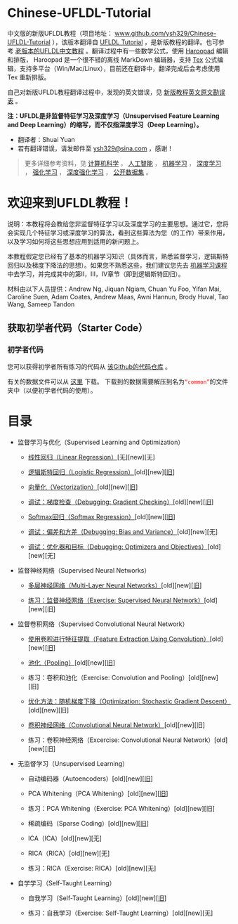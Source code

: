 # Chinese-UFLDL-Tutorial

中文版的新版UFLDL教程（项目地址： www.github.com/ysh329/Chinese-UFLDL-Tutorial ），该版本翻译自 <a href="http://deeplearning.stanford.edu/tutorial/" target="_blank">UFLDL Tutorial</a> ，是新版教程的翻译。也可参考 <a href="http://ufldl.stanford.edu/wiki/index.php/UFLDL教程" target="_blank">老版本的UFLDL中文教程</a> 。翻译过程中有一些数学公式，使用 <a href="http://pad.haroopress.com/user.html#download" target="_blank">Haroopad</a> 编辑和排版， Haroopad 是一个很不错的离线 MarkDown 编辑器，支持 <a href="https://en.wikipedia.org/wiki/TeX" target="_blank">Tex</a> 公式编辑，支持多平台（Win/Mac/Linux），目前还在翻译中，翻译完成后会考虑使用 Tex 重新排版。  



自己对新版UFLDL教程翻译过程中，发现的英文错误，见 <a href="./新版教程英文原文勘误表.md" target="_blank">新版教程英文原文勘误表</a> 。  

**注：UFLDL是非监督特征学习及深度学习（Unsupervised Feature Learning and Deep Learning）的缩写，而不仅指深度学习（Deep Learning）。**  

-  翻译者：Shuai Yuan  
-  若有翻译错误，请发邮件至 <a href="Mailto:ysh329@sina.com" target="_blank">ysh329@sina.com</a> ，感谢！  

>更多详细参考资料，见 <a href="https://github.com/bayandin/awesome-awesomeness" target="_blank">计算机科学</a> ， <a href="https://github.com/owainlewis/awesome-artificial-intelligence" target="_blank">人工智能</a> ， <a href="https://github.com/josephmisiti/awesome-machine-learning" target="_blank">机器学习</a> ， <a href="https://github.com/ChristosChristofidis/awesome-deep-learning" target="_blank">深度学习</a> ， <a href="https://github.com/aikorea/awesome-rl" target="_blank">强化学习</a> ， <a href="https://github.com/junhyukoh/deep-reinforcement-learning-papers" target="_blank">深度强化学习</a> ， <a href="https://github.com/ChristosChristofidis/awesome-public-datasets" target="_blank">公开数据集</a> 。



# 欢迎来到UFLDL教程！

说明：本教程将会教给您非监督特征学习以及深度学习的主要思想。通过它，您将会实现几个特征学习或深度学习的算法，看到这些算法为您（的工作）带来作用，以及学习如何将这些思想应用到适用的新问题上。



本教程假定您已经有了基本的机器学习知识（具体而言，熟悉监督学习，逻辑斯特回归以及梯度下降法的思想）。如果您不熟悉这些，我们建议您先去 <a href="http://openclassroom.stanford.edu/MainFolder/CoursePage.php?course=MachineLearning" target="_blank">机器学习课程</a> 中去学习，并完成其中的第II，III，IV章节（即到逻辑斯特回归）。



材料由以下人员提供：Andrew Ng, Jiquan Ngiam, Chuan Yu Foo, Yifan Mai, Caroline Suen, Adam Coates, Andrew Maas, Awni Hannun, Brody Huval, Tao Wang, Sameep Tandon

## 获取初学者代码（Starter Code）

### 初学者代码

您可以获得初学者所有练习的代码从 <a href="https://github.com/amaas/stanford_dl_ex" target="_blank">该Github的代码仓库</a> 。  

有关的数据文件可以从 <a href="http://ai.stanford.edu/~amaas/data/data.zip" target="_blank">这里</a> 下载。 下载到的数据需要解压到名为<font color=red>`“common”`</font>的文件夹中（以便初学者代码的使用）。


# 目录

* 监督学习与优化（Supervised Learning and Optimization）

  *  <a href="./监督学习和优化（Supervised Learning and Optimization）/线性回归（Linear Regression）.md" target="_blank">线性回归（Linear Regression）</a>\[无\]\[new]\[无\]

  *  <a href="./监督学习和优化（Supervised Learning and Optimization）/逻辑斯特回归（Logistic Regression）.md" target="_blank">逻辑斯特回归（Logistic Regression）</a>\[old\]\[new]\[<a href="http://ufldl.stanford.edu/wiki/index.php/%E9%80%BB%E8%BE%91%E5%9B%9E%E5%BD%92%E7%9A%84%E5%90%91%E9%87%8F%E5%8C%96%E5%AE%9E%E7%8E%B0%E6%A0%B7%E4%BE%8B" target="_blank">旧</a>\]

  *  <a href="./监督学习和优化（Supervised Learning and Optimization）/向量化（Vectorization）.md" target="_blank">向量化（Vectorization）</a>\[old\]\[new]\[<a href="http://ufldl.stanford.edu/wiki/index.php/%E7%9F%A2%E9%87%8F%E5%8C%96%E7%BC%96%E7%A8%8B" target="_blank">旧</a>\]

  *  <a href="./监督学习和优化（Supervised Learning and Optimization）/调试：梯度检查（Debugging：Gradient Checking）.md" target="_blank">调试：梯度检查（Debugging: Gradient Checking）</a>\[old\]\[new]\[<a href="http://ufldl.stanford.edu/wiki/index.php/%E6%A2%AF%E5%BA%A6%E6%A3%80%E9%AA%8C%E4%B8%8E%E9%AB%98%E7%BA%A7%E4%BC%98%E5%8C%96" target="_blank">旧</a>\]

  *  <a href="./监督学习和优化（Supervised Learning and Optimization）/Softmax回归（Softmax Regression）.md" target="_blank">Softmax回归（Softmax Regression）</a>\[old\]\[new]\[<a href="http://ufldl.stanford.edu/wiki/index.php/Softmax%E5%9B%9E%E5%BD%92" target="_blank">旧</a>\]

  *  <a href="./监督学习和优化（Supervised Learning and Optimization）/检查：偏差和方差（Debugging：Bias and Variance）.md" target="_blank">调试：偏差和方差（Debugging: Bias and Variance）</a>\[old\]\[new]\[无\]

  *  <a href="./监督学习和优化（Supervised Learning and Optimization）/调试：优化器和目标（Debugging：Optimizers and Objectives）.md" target="_blank">调试：优化器和目标（Debugging: Optimizers and Objectives）</a>\[old\]\[new]\[无\]

* 监督神经网络（Supervised Neural Networks）

  *  <a href="./监督神经网络（Supervised Neural Networks）/多层神经网络（Multi-Layer Neural Networks）.md" target="_blank">多层神经网络（Multi-Layer Neural Networks）</a>\[old\]\[new]\[<a href="http://ufldl.stanford.edu/wiki/index.php/%E7%A5%9E%E7%BB%8F%E7%BD%91%E7%BB%9C" target="_blank">旧</a>\]

  *  <a href="./监督神经网络（Supervised%20Neural%20Networks）/练习：%20监督神经网络（Exercise:%20Supervised%20Neural%20Networks）.md" target="_blank">练习：监督神经网络（Exercise: Supervised Neural Network）</a>\[old\]\[new]\[旧\]

* 监督卷积网络（Supervised Convolutional Neural Network）

  *  <a href="./监督卷积网络（Supervised Convolutional Neural Network）/使用卷积进行特征提取（Feature Extraction Using Convolution）.md" target="_blank">使用卷积进行特征提取（Feature Extraction Using Convolution）</a>\[old\]\[new]\[<a href="http://ufldl.stanford.edu/wiki/index.php/%E5%8D%B7%E7%A7%AF%E7%89%B9%E5%BE%81%E6%8F%90%E5%8F%96" target="_blank">旧</a>\]

  *  <a href="./监督卷积网络（Supervised Convolutional Neural Network）/池化（Pooling）.md" target="_blank">池化（Pooling）</a>\[old\]\[new]\[<a href="http://ufldl.stanford.edu/wiki/index.php/%E6%B1%A0%E5%8C%96" target="_blank">旧</a>\]

  * 练习：卷积和池化（Exercise: Convolution and Pooling）\[old\]\[new]\[旧\]

  *  <a href="./监督卷积网络（Supervised Convolutional Neural Network）/优化方法：随机梯度下降（Optimization: Stochastic Gradient Descent）.md" target="_blank">优化方法：随机梯度下降（Optimization: Stochastic Gradient Descent）</a>\[old\]\[new]\[旧\]

  *  <a href="./监督卷积网络（Supervised Convolutional Neural Network）/卷积神经网络（Convolutional Neural Network）.md" target="_blank">卷积神经网络（Convolutional Neural Network）</a>\[old\]\[new]\[旧\]

  * 练习：卷积神经网络（Excercise: Convolutional Neural Network）\[old\]\[new]\[旧\]

* 无监督学习（Unsupervised Learning）

  * 自动编码器（Autoencoders）\[old\]\[new]\[<a href="http://ufldl.stanford.edu/wiki/index.php/%E8%87%AA%E7%BC%96%E7%A0%81%E7%AE%97%E6%B3%95%E4%B8%8E%E7%A8%80%E7%96%8F%E6%80%A7" target="_blank">旧</a>\]

  * PCA Whitening（PCA Whitening）\[old\]\[new]\[<a href="http://ufldl.stanford.edu/wiki/index.php/%E5%AE%9E%E7%8E%B0%E4%B8%BB%E6%88%90%E5%88%86%E5%88%86%E6%9E%90%E5%92%8C%E7%99%BD%E5%8C%96" target="_blank">旧</a>\]

  * 练习：PCA Whitening（Exercise: PCA Whitening）\[old\]\[new]\[旧\]

  * 稀疏编码（Sparse Coding）\[old\]\[new]\[<a href="http://ufldl.stanford.edu/wiki/index.php/%E7%A8%80%E7%96%8F%E7%BC%96%E7%A0%81" target="_blank">旧</a>\]

  * ICA（ICA）\[old\]\[new]\[无\]

  * RICA（RICA）\[old\]\[new]\[无\]

  * 练习：RICA（Exercise: RICA）\[old\]\[new]\[无\]

* 自学学习（Self-Taught Learning）

  * 自我学习（Self-Taught Learning）\[old\]\[new]\[<a href="http://ufldl.stanford.edu/wiki/index.php/%E8%87%AA%E6%88%91%E5%AD%A6%E4%B9%A0" target="_blank">旧</a>\]

  * 练习：自我学习（Exercise: Self-Taught Learning）\[old\]\[new]\[无\]
